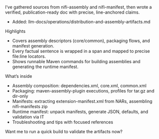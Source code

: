I’ve gathered sources from nifi-assembly and nifi-manifest, then wrote a verified, publication-ready doc with precise, line-anchored claims.

- Added: llm-docs/operations/distribution-and-assembly-artifacts.md

Highlights
- Covers assembly descriptors (core/common), packaging flows, and manifest generation.
- Every factual sentence is wrapped in a span and mapped to precise file:line locators.
- Shows runnable Maven commands for building assemblies and generating the runtime manifest.

What’s inside
- Assembly composition: dependencies.xml, core.xml, common.xml
- Packaging: maven-assembly-plugin executions, profiles for tar.gz and dir-only
- Manifests: extracting extension-manifest.xml from NARs, assembling nifi-manifests zip
- Runtime manifest: unpack manifests, generate JSON, defaults, and validation via IT
- Troubleshooting and tips with focused references

Want me to run a quick build to validate the artifacts now?
